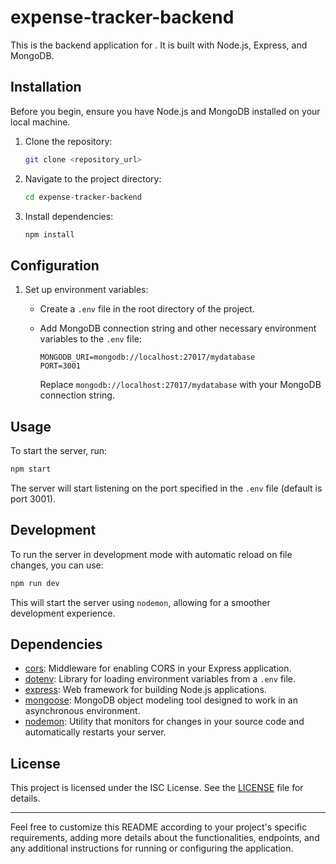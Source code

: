 # expense-tracker-backend

This is the backend application for <Project Name>. It is built with Node.js, Express, and MongoDB.

## Installation

Before you begin, ensure you have Node.js and MongoDB installed on your local machine.

1. Clone the repository:

   ```bash
   git clone <repository_url>
   ```

2. Navigate to the project directory:

   ```bash
   cd expense-tracker-backend
   ```

3. Install dependencies:

   ```bash
   npm install
   ```

## Configuration

1. Set up environment variables:

   - Create a `.env` file in the root directory of the project.
   - Add MongoDB connection string and other necessary environment variables to the `.env` file:

     ```plaintext
     MONGODB_URI=mongodb://localhost:27017/mydatabase
     PORT=3001
     ```

     Replace `mongodb://localhost:27017/mydatabase` with your MongoDB connection string.

## Usage

To start the server, run:

```bash
npm start
```

The server will start listening on the port specified in the `.env` file (default is port 3001).

## Development

To run the server in development mode with automatic reload on file changes, you can use:

```bash
npm run dev
```

This will start the server using `nodemon`, allowing for a smoother development experience.

## Dependencies

- [cors](https://www.npmjs.com/package/cors): Middleware for enabling CORS in your Express application.
- [dotenv](https://www.npmjs.com/package/dotenv): Library for loading environment variables from a `.env` file.
- [express](https://www.npmjs.com/package/express): Web framework for building Node.js applications.
- [mongoose](https://www.npmjs.com/package/mongoose): MongoDB object modeling tool designed to work in an asynchronous environment.
- [nodemon](https://www.npmjs.com/package/nodemon): Utility that monitors for changes in your source code and automatically restarts your server.

## License

This project is licensed under the ISC License. See the [LICENSE](LICENSE) file for details.

---

Feel free to customize this README according to your project's specific requirements, adding more details about the functionalities, endpoints, and any additional instructions for running or configuring the application.